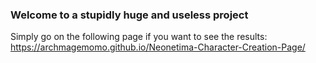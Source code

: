### Welcome to a stupidly huge and useless project
Simply go on the following page if you want to see the results: https://archmagemomo.github.io/Neonetima-Character-Creation-Page/
